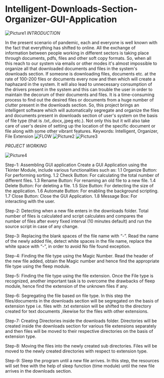 # Intelligent-Downloads-Section-Organizer-GUI-Application
![Picture1](https://user-images.githubusercontent.com/50885018/134515000-8fe4e371-124c-4751-ae6b-055b323e1bfd.png)
*INTRODUCTION*

In the present scenario of pandemic, each and everyone is well known with the fact that everything has shifted to online. All the exchange of information between people working in different sectors is taking place through documents, pdfs, files and other soft copy formats. So, when all this reach to our system via emails or other modes it's almost impossible to organize all that downloaded documents and files in the system's downloads section. If someone is downloading files, documents etc. at the rate of 100-200 files or documents every now and then which will create a haphazard in the system. It will also lead to unnecessary consumption of the drivers present in the system and this can trouble the user in order to maintain the decorum of their documents and files. It is a time-consuming process to find out the desired files or documents from a huge number of clutter present in the downloads section. So, this project brings an intelligent software which will automatically segregate and organize the files and documents present in downloads section of user's system on the basis of file type (that is .txt,.docx,.jpeg etc.). Not only this but it will also take care of user's desire of setting up the location of the specific document or file along with some other vibrant features. Keywords: Intelligent, Organizer, File Extension
![FLOW](https://user-images.githubusercontent.com/50885018/134515649-8fb26860-16d3-4b51-a928-59cf8608acf3.png)
![Picture2](https://user-images.githubusercontent.com/50885018/134515910-14506bea-1ac2-4849-8e08-49f32471a99e.png)
![Picture3](https://user-images.githubusercontent.com/50885018/134515933-449d3b91-25f8-4d7a-9cd6-802827aa34b2.png)

*PROJECT WORKING*

![Picture4](https://user-images.githubusercontent.com/50885018/134516018-1073656f-6697-4638-832a-4315c0b024a0.png)

Step-1: Assembling GUI application Create a GUI Application using the Tkinter Module, include various functionalities such as: 1.1 Organize Button: For performing sorting. 1.2 Check Button: For calculating the total number of different files. 1.3 Rename Button: For renaming an old file to a new file. 1.4 Delete Button: For deleting a file. 1.5 Size Button: For detecting the size of the application. 1.6 Automate Button: For enabling the background scripting. 1.7 Close Button: Close the GUI Application. 1.8 Message Box: For interacting with the user.

Step-2: Detecting when a new file enters in the downloads folder. Total number of files is calculated and script calculates and compares the number of files after every fixed interval (10 minutes default) and run the source script in case of any change.

Step-3: Replacing the blank spaces of the file name with “-”. Read the name of the newly added file, detect white spaces in the file name, replace the white space with “-”, in order to avoid No file found exception.

Step-4: Finding the file type using the Magic Number. Read the header of the new file added, obtain the Magic number and hence find the appropriate file type using the fleep module.

Step-5: Finding the file type using the file extension. Once the File type is recognized, another important task is to overcome the drawbacks of fleep module, hence find the extension of the unknown files if any.

Step-6: Segregating the file based on file type. In this step the files/documents in the downloads section will be segregated on the basis of extension type i.e. files with .txt extension will be shifted to the directory created for text documents ,likewise for the files with other extensions.

Step-7: Creating Directories inside the downloads folder. Directories will be created inside the downloads section for various file extensions separately and then files will be moved to their respective directories on the basis of extension type.

Step-8: Moving the files into the newly created sub directories. Files will be moved to the newly created directories with respect to extension type.

Step-9: Sleep the program until a new file arrives. In this step, the resources will set free with the help of sleep function (time module) until the new file arrives in the downloads section.
